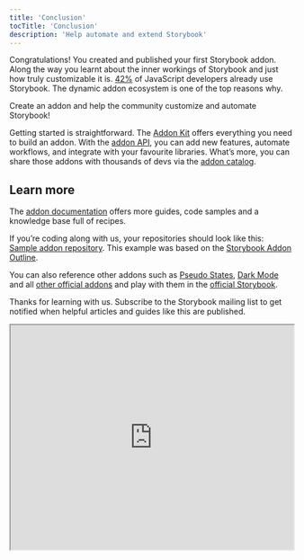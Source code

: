 ```yaml
---
title: 'Conclusion'
tocTitle: 'Conclusion'
description: 'Help automate and extend Storybook'
---
```


Congratulations! You created and published your first Storybook addon. Along the way you learnt about the inner workings of Storybook and just how truly customizable it is. [42%](https://2020.stateofjs.com/en-us/technologies/testing/testing_experience_ranking/) of JavaScript developers already use Storybook. The dynamic addon ecosystem is one of the top reasons why.

Create an addon and help the community customize and automate Storybook!

Getting started is straightforward. The [Addon Kit](https://github.com/storybookjs/addon-kit) offers everything you need to build an addon. With the [addon API](https://storybook.js.org/docs/react/addons/addons-api), you can add new features, automate workflows, and integrate with your favourite libraries. What’s more, you can share those addons with thousands of devs via the [addon catalog](https://storybook.js.org/addons).

## Learn more

The [addon documentation](https://storybook.js.org/docs/react/addons/introduction) offers more guides, code samples and a knowledge base full of recipes.

If you’re coding along with us, your repositories should look like this: [Sample addon repository](http://github.com/chromaui/learnstorybook-addon-code). This example was based on the [Storybook Addon Outline](https://github.com/chromaui/storybook-addon-outline).

You can also reference other addons such as [Pseudo States](https://github.com/chromaui/storybook-addon-pseudo-states), [Dark Mode](https://github.com/hipstersmoothie/storybook-dark-mode) and all [other official addons](https://github.com/storybookjs/storybook/tree/next/addons) and play with them in the [official Storybook](https://next--storybookjs.netlify.app/official-storybook/).

Thanks for learning with us. Subscribe to the Storybook mailing list to get notified when helpful articles and guides like this are published.

<iframe style="height:400px;width:100%;max-width:800px;margin:0px auto;" src="https://upscri.be/d42fc0?as_embed"></iframe>
